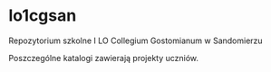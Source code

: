 # lo1cgsan
Repozytorium szkolne I LO Collegium Gostomianum w Sandomierzu

Poszczególne katalogi zawierają projekty uczniów.
